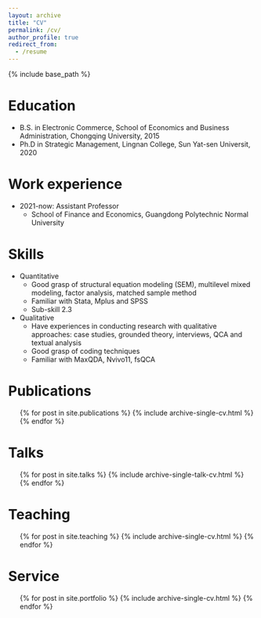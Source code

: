```yaml
---
layout: archive
title: "CV"
permalink: /cv/
author_profile: true
redirect_from:
  - /resume
---
```


{% include base_path %}

Education
======
* B.S. in Electronic Commerce, School of Economics and Business Administration, Chongqing University, 2015
* Ph.D in Strategic Management, Lingnan College, Sun Yat-sen Universit, 2020

Work experience
======
* 2021-now: Assistant Professor
  * School of Finance and Economics, Guangdong Polytechnic Normal University
  
Skills
======
* Quantitative
  * Good grasp of structural equation modeling (SEM), multilevel mixed modeling, factor analysis, matched sample method
  * Familiar with Stata, Mplus and SPSS
  * Sub-skill 2.3
* Qualitative
  * Have experiences in conducting research with qualitative approaches: case studies, grounded theory, interviews, QCA and textual analysis
  * Good grasp of coding techniques
  * Familiar with MaxQDA, Nvivo11, fsQCA

Publications
======
  <ul>{% for post in site.publications %}
    {% include archive-single-cv.html %}
  {% endfor %}</ul>
  
Talks
======
  <ul>{% for post in site.talks %}
    {% include archive-single-talk-cv.html %}
  {% endfor %}</ul>
  
Teaching
======
  <ul>{% for post in site.teaching %}
    {% include archive-single-cv.html %}
  {% endfor %}</ul>
  
Service
======
  <ul>{% for post in site.portfolio %}
    {% include archive-single-cv.html %}
  {% endfor %}</ul>
